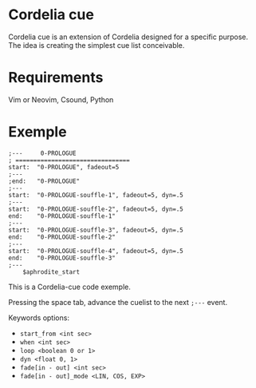 # Cordelia cue
Cordelia cue is an extension of Cordelia designed for a specific purpose.
The idea is creating the simplest cue list conceivable.

# Requirements
Vim or Neovim, Csound, Python

# Exemple

```
;---     0-PROLOGUE
; ================================
start:  "0-PROLOGUE", fadeout=5
;---
;end:	"0-PROLOGUE"
;---
start:  "0-PROLOGUE-souffle-1", fadeout=5, dyn=.5
;---
start:  "0-PROLOGUE-souffle-2", fadeout=5, dyn=.5
end:    "0-PROLOGUE-souffle-1"
;---
start:  "0-PROLOGUE-souffle-3", fadeout=5, dyn=.5
end:    "0-PROLOGUE-souffle-2"
;---
start:  "0-PROLOGUE-souffle-4", fadeout=5, dyn=.5
end:    "0-PROLOGUE-souffle-3"
;---
	$aphrodite_start
```

This is a Cordelia-cue code exemple.

Pressing the space tab, advance the cuelist to the next `;---` event.

Keywords options:

- `start_from <int sec>`
- `when <int sec>`
- `loop <boolean 0 or 1>`
- `dyn <float 0, 1>`
- `fade[in - out] <int sec>`
- `fade[in - out]_mode <LIN, COS, EXP>`